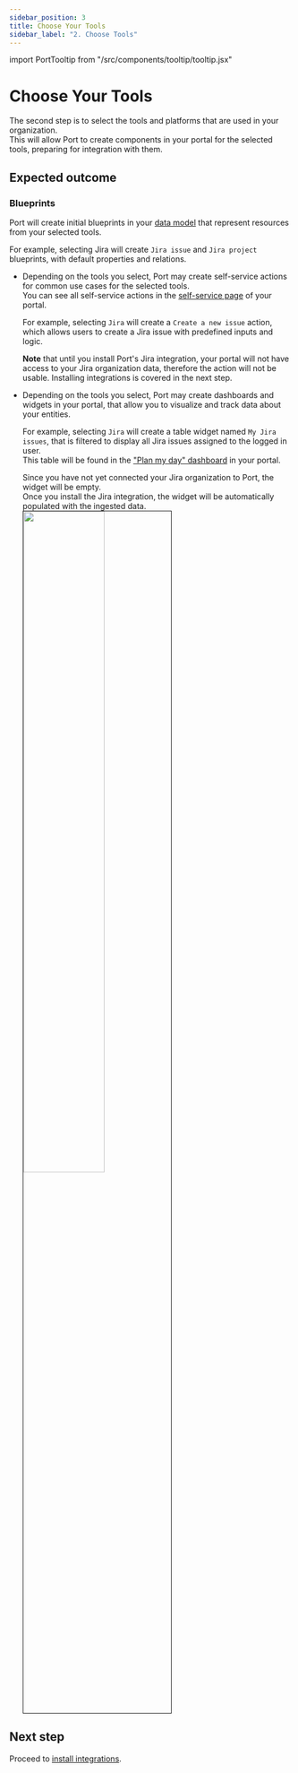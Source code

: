 ```yaml
---
sidebar_position: 3
title: Choose Your Tools
sidebar_label: "2. Choose Tools"
---
```


import PortTooltip from "/src/components/tooltip/tooltip.jsx"

# Choose Your Tools

The second step is to select the tools and platforms that are used in your organization.  
This will allow Port to create components in your portal for the selected tools, preparing for integration with them.

## Expected outcome

### Blueprints

Port will create initial <PortTooltip id="blueprint">blueprints</PortTooltip> in your [data model](https://app.getport.io/settings/data-model) that represent resources from your selected tools.

For example, selecting Jira will create `Jira issue` and `Jira project` blueprints, with default <PortTooltip id="property">properties</PortTooltip> and <PortTooltip id="relation">relations</PortTooltip>.

- Depending on the tools you select, Port may create <PortTooltip id="action">self-service actions</PortTooltip> for common use cases for the selected tools.  
    You can see all self-service actions in the [self-service page](https://app.getport.io/self-serve) of your portal.

    For example, selecting `Jira` will create a `Create a new issue` action, which allows users to create a Jira issue with predefined inputs and logic. 

    **Note** that until you install Port's Jira integration, your portal will not have access to your Jira organization data, therefore the action will not be usable. Installing integrations is covered in the next step.

- Depending on the tools you select, Port may create <PortTooltip id="dashboard">dashboards</PortTooltip> and <PortTooltip id="widget">widgets</PortTooltip> in your portal, that allow you to visualize and track data about your entities. 

    For example, selecting `Jira` will create a table widget named `My Jira issues`, that is filtered to display all Jira issues assigned to the logged in user.  
    This table will be found in the ["Plan my day" dashboard](https://app.getport.io/plan_my_day) in your portal.
    
    Since you have not yet connected your Jira organization to Port, the widget will be empty.    
    Once you install the Jira integration, the widget will be automatically populated with the ingested data.
    <img src="/img/quickstart/exampleDashboardJira.png" width="55%" border="1px" /> 

## Next step

Proceed to [install integrations](/getting-started/install-integrations.md).